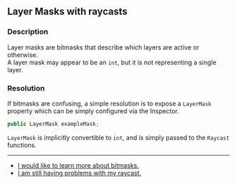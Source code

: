 ## Layer Masks with raycasts
### Description
Layer masks are bitmasks that describe which layers are active or otherwise.  
A layer mask may appear to be an `int`, but it is not representing a single layer.  
### Resolution
If bitmasks are confusing, a simple resolution is to expose a `LayerMask` property which can be simply configured via the Inspector.  
```csharp
public LayerMask exampleMask;
```
`LayerMask` is implicitly convertible to `int`, and is simply passed to the `Raycast` functions.

---
- [I would like to learn more about bitmasks.](../Physics/Bitmasks.md)
- [I am still having problems with my raycast.](Incorrect%20Parameters.md)